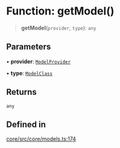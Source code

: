 # Function: getModel()

> **getModel**(`provider`, `type`): `any`

## Parameters

• **provider**: [`ModelProvider`](../enumerations/ModelProvider.md)

• **type**: [`ModelClass`](../enumerations/ModelClass.md)

## Returns

`any`

## Defined in

[core/src/core/models.ts:174](https://github.com/ai16z/eliza/blob/c96957e5a5d17e343b499dd4d46ce403856ac5bc/core/src/core/models.ts#L174)
